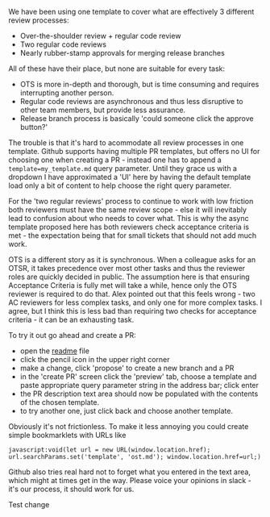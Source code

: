 We have been using one template to cover what are effectively 3 different review processes:
- Over-the-shoulder review + regular code review
- Two regular code reviews
- Nearly rubber-stamp approvals for merging release branches

All of these have their place, but none are suitable for every task:
- OTS is more in-depth and thorough, but is time consuming and requires interrupting another person.
- Regular code reviews are asynchronous and thus less disruptive to other team members, but provide less assurance.
- Release branch process is basically 'could someone click the approve button?'

The trouble is that it's hard to acommodate all review processes in one template. Github supports having multiple PR templates, but offers no UI for choosing one when creating a PR - instead one has to append a `template=my_template.md` query parameter. Until they grace us with a dropdown I have approximated a 'UI' here by having the default template load only a bit of content to help choose the right query parameter.

For the 'two regular reviews' process to continue to work with low friction both reviewers must have the same review scope - else it will inevitably lead to confusion about who needs to cover what. This is why the async template proposed here has both reviewers check acceptance criteria is met - the expectation being that for small tickets that should not add much work.

OTS is a different story as it is synchronous. When a colleague asks for an OTSR, it takes precedence over most other tasks and thus the reviewer roles are quickly decided in public. The assumption here is that ensuring Acceptance Criteria is fully met will take a while, hence only the OTS reviewer is required to do that. 
Alex pointed out that this feels wrong - two AC reviewers for less complex tasks, and only one for more complex tasks. I agree, but I think this is less bad than requiring two checks for acceptance criteria - it can be an exhausting task.



To try it out go ahead and create a PR:
- open the [readme](https://github.com/seminolas/pr_template_test/blob/main/README.md) file
- click the pencil icon in the upper right corner
- make a change, click 'propose' to create a new branch and a PR
- in the 'create PR' screen click the 'preview' tab, choose a template and paste appropriate query parameter string in the address bar; click enter
- the PR description text area should now be populated with the contents of the chosen template.
- to try another one, just click back and choose another template.

Obviously it's not frictionless. To make it less annoying you could create simple bookmarklets with URLs like 
```
javascript:void(let url = new URL(window.location.href); url.searchParams.set('template', 'ost.md'); window.location.href=url;)
```
Github also tries real hard not to forget what you entered in the text area, which might at times get in the way.
Please voice your opinions in slack - it's our process, it should work for us.

Test change
